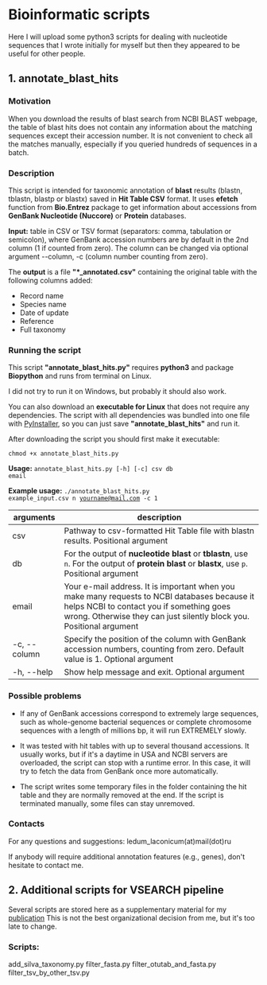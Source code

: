 # Bioinformatic scripts
Here I will upload some python3 scripts for dealing with nucleotide sequences that I wrote initially for myself but then they appeared to be useful for other people.
## 1. annotate_blast_hits
### Motivation

When you download the results of blast search from NCBI BLAST webpage, the table of blast hits does not contain any information about the matching sequences except their accession number.
It is not convenient to check all the matches manually, especially if you queried hundreds of sequences in a batch.

### Description

This script is intended for taxonomic annotation of **blast** results (blastn, tblastn, blastp or blastx) saved in **Hit Table CSV** format. It uses **efetch** function from **Bio.Entrez** package to get information about accessions from **GenBank Nucleotide (Nuccore)** or **Protein** databases.

**Input:** table in CSV or TSV format (separators: comma, tabulation or semicolon), where GenBank accession numbers are by default in the 2nd column (1 if counted from zero). The column can be changed via optional argument --column, -c (column number counting from zero).

The **output** is a file **"*_annotated.csv"** containing the original table with the following columns added:

* Record name
* Species name
* Date of update
* Reference
* Full taxonomy

### Running the script
This script **"annotate_blast_hits.py"** requires **python3** and package **Biopython** and runs from terminal on Linux.

I did not try to run it on Windows, but probably it should also work.

You can also download an **executable for Linux** that does not require any dependencies. The script with all dependencies was bundled into one file with [PyInstaller](http://www.pyinstaller.org/), so you can just save **"annotate_blast_hits"** and run it.

After downloading the script you should first make it executable:

<code>chmod +x annotate_blast_hits.py</code>

**Usage:**  <code>annotate_blast_hits.py [-h] [-c] csv db email</code>

**Example usage:** <code>./annotate_blast_hits.py example_input.csv n yourname@mail.com -c 1</code>

| arguments | description |
| --- | --- |
| csv | Pathway to csv-formatted Hit Table file with blastn results. Positional argument |
| db | For the output of **nucleotide blast** or **tblastn**, use <code>n</code>. For the output of **protein blast** or **blastx**, use <code>p</code>. Positional argument |
| email | Your e-mail address. It is important when you make many requests to NCBI databases because it helps NCBI to contact you if something goes wrong. Otherwise they can just silently block you. Positional argument |
| -c, --column | Specify the position of the column with GenBank accession numbers, counting from zero. Default value is 1. Optional argument |
| -h, --help | Show help message and exit. Optional argument |


### Possible problems
* If any of GenBank accessions correspond to extremely large sequences, such as whole-genome bacterial sequences or complete chromosome sequences with a length of millions bp, it will run EXTREMELY slowly.

* It was tested with hit tables with up to several thousand accessions. It usually works, but if it's a daytime in USA and NCBI servers are overloaded, the script can stop with a runtime error. In this case, it will try to fetch the data from GenBank once more automatically.

* The script writes some temporary files in the folder containing the hit table and they are normally removed at the end. If the script is terminated manually, some files can stay unremoved.

### Contacts
For any questions and suggestions: ledum_laconicum(at)mail(dot)ru

If anybody will require additional annotation features (e.g., genes), don't hesitate to contact me.




## 2. Additional scripts for VSEARCH pipeline
Several scripts are stored here as a supplementary material for my [publication](https://doi.org/10.1016/j.funeco.2018.11.006)
This is not the best organizational decision from me, but it's too late to change.
### Scripts:
add_silva_taxonomy.py
filter_fasta.py
filter_otutab_and_fasta.py
filter_tsv_by_other_tsv.py
